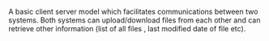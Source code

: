 A basic client server model which facilitates communications between two systems. Both
systems can upload/download files from each other and can retrieve other information (list of
all files , last modified date of file etc).
